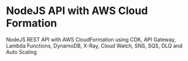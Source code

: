 # NodeJS API with AWS Cloud Formation

NodeJS REST API with AWS CloudFormation using CDK, API Gateway, Lambda Functions, DynamoDB, X-Ray, Cloud Watch, SNS, SQS, DLQ and Auto Scaling
